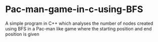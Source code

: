 # Pac-man-game-in-c-using-BFS
A simple program in C++ which analyses the number of nodes created using BFS in a Pac-man like game where the starting position and end position is given
